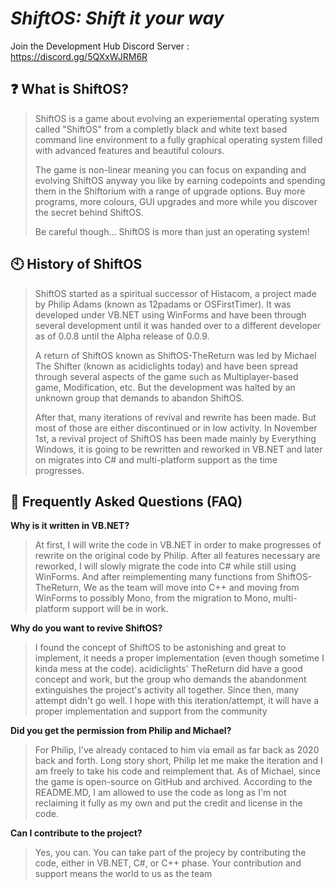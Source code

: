 # _**ShiftOS: Shift it your way**_

Join the Development Hub Discord Server : https://discord.gg/5QXxWJRM6R

## :question: **What is ShiftOS?**
> ShiftOS is a game about evolving an experiemental operating system called "ShiftOS" from a completly black and white text based command line environment to a fully graphical operating system filled with advanced features and beautiful colours.
> 
> The game is non-linear meaning you can focus on expanding and evolving ShiftOS anyway you like by earning codepoints and spending them in the Shiftorium with a range of upgrade options. Buy more programs, more colours, GUI upgrades and more while you discover the secret behind ShiftOS.
> 
> Be careful though... ShiftOS is more than just an operating system!

## :clock10:  **History of ShiftOS**
> ShiftOS started as a spiritual successor of Histacom, a project made by Philip Adams (known as 12padams or OSFirstTimer). It was developed under VB.NET using WinForms and have been through several development until it was handed over to a different developer as of 0.0.8 until the Alpha release of 0.0.9.
> 
> A return of ShiftOS known as ShiftOS-TheReturn was led by Michael The Shifter (known as acidiclights today) and have been spread through several aspects of the game such as Multiplayer-based game, Modification, etc. But the development was halted by an unknown group that demands to abandon ShiftOS.
> 
> After that, many iterations of revival and rewrite has been made. But most of those are either discontinued or in low activity. In November 1st, a revival project of ShiftOS has been made mainly by Everything Windows, it is going to be rewritten and reworked in VB.NET and later on migrates into C# and multi-platform support as the time progresses.

## :raising_hand: **Frequently Asked Questions (FAQ)**
**Why is it written in VB.NET?**
> At first, I will write the code in VB.NET in order to make progresses of rewrite on the original code by Philip. After all features necessary are reworked, I will slowly migrate the code into C# while still using WinForms. And after reimplementing many functions from ShiftOS-TheReturn, We as the team will move into C++ and moving from WinForms to possibly Mono, from the migration to Mono, multi-platform support will be in work.

**Why do you want to revive ShiftOS?**
> I found the concept of ShiftOS to be astonishing and great to implement, it needs a proper implementation (even though sometime I kinda mess at the code). acidiclights' TheReturn did have a good concept and work, but the group who demands the abandonment extinguishes the project's activity all together. Since then, many attempt didn't go well. I hope with this iteration/attempt, it will have a proper implementation and support from the community

**Did you get the permission from Philip and Michael?**
> For Philip, I've already contaced to him via email as far back as 2020 back and forth. Long story short, Philip let me make the iteration and I am freely to take his code and reimplement that.
> As of Michael, since the game is open-source on GitHub and archived. According to the README.MD, I am allowed to use the code as long as I'm not reclaiming it fully as my own and put the credit and license in the code.

**Can I contribute to the project?**
> Yes, you can. You can take part of the projecy by contributing the code, either in VB.NET, C#, or C++ phase. Your contribution and support means the world to us as the team
